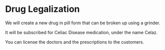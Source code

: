 # Drug Legalization

We will create a new drug in pill form that can be broken up using a grinder.

It will be subscribed for Celiac Disease medication, under the name Celaz.

You can license the doctors and the prescriptions to the customers.
